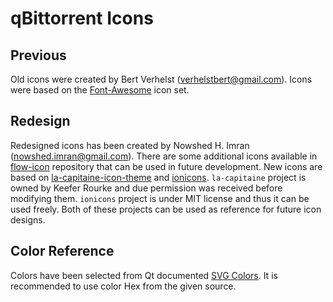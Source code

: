 # qBittorrent Icons

## Previous
Old icons were created by Bert Verhelst (<verhelstbert@gmail.com>).
Icons were based on the [Font-Awesome](https://fontawesome.com/icons) icon set.

## Redesign
Redesigned icons has been created by Nowshed H. Imran (<nowshed.imran@gmail.com>). There are some additional icons available in [flow-icon](https://github.com/nowshed-imran/flow-icon) repository that can be used in future development.
New icons are based on [la-capitaine-icon-theme](https://github.com/keeferrourke/la-capitaine-icon-theme) and [ionicons](https://github.com/ionic-team/ionicons).
`la-capitaine` project is owned by Keefer Rourke and due permission was received before modifying them.
`ionicons` project is under MIT license and thus it can be used freely.
Both of these projects can be used as reference for future icon designs.

## Color Reference
Colors have been selected from Qt documented [SVG Colors](https://doc.qt.io/qt-6/qcolorconstants.html#svg-colors). It is recommended to use color Hex from the given source.
